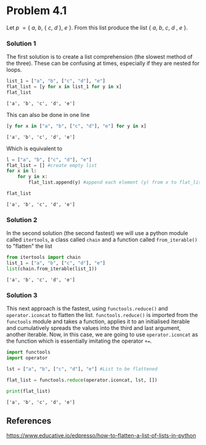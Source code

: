# Problem 4.1

Let $p\ = \{~a,~b,~\{~c,~d~\},~e~\}$. From this list produce the list $\{~a,~b,~c,~d~,~e~\}$.

### Solution 1
The first solution is to create a list comprehension (the slowest method of the three). These can be confusing at times, especially if they are nested for loops.


```python
list_1 = ["a", "b", ["c", "d"], "e"]
flat_list = [y for x in list_1 for y in x]
flat_list
```




    ['a', 'b', 'c', 'd', 'e']



This can also be done in one line


```python
[y for x in ["a", "b", ["c", "d"], "e"] for y in x]
```




    ['a', 'b', 'c', 'd', 'e']



Which is equivalent to


```python
l = ["a", "b", ["c", "d"], "e"]
flat_list = [] #create empty list 
for x in l:
    for y in x:
        flat_list.append(y) #append each element (y) from x to flat_list

flat_list
```




    ['a', 'b', 'c', 'd', 'e']



### Solution 2
In the second solution (the second fastest) we will use a python module called `itertools`, a class called `chain` and a function called `from_iterable()` to "flatten" the list


```python
from itertools import chain
list_1 = ["a", "b", ["c", "d"], "e"]
list(chain.from_iterable(list_1))
```




    ['a', 'b', 'c', 'd', 'e']



### Solution 3
This next approach is the fastest, using `functools.reduce()` and `operator.iconcat` to flatten the list.
`functools.reduce()` is imported from the `functools` module and takes a function, applies it to an initialised iterable and cumulatively spreads the values into the third and last argument, another iterable. Now, in this case, we are going to use `operator.iconcat` as the function which is essentially imitating the operator `+=`.


```python
import functools
import operator

lst = ["a", "b", ["c", "d"], "e"] #List to be flattened

flat_list = functools.reduce(operator.iconcat, lst, [])

print(flat_list)
```

    ['a', 'b', 'c', 'd', 'e']


## References
https://www.educative.io/edpresso/how-to-flatten-a-list-of-lists-in-python
